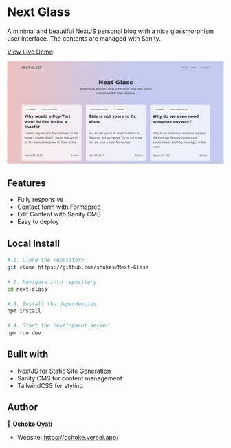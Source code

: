 # Next Glass

A minimal and beautiful NextJS personal blog with a nice glassmorphism user interface. The contents are managed with Sanity.

[View Live Demo](https://next-glass-gamma.vercel.app/)

![demo site screenshot](./nextGlass.png)

## Features

- Fully responsive
- Contact form with Formspree
- Edit Content with Sanity CMS
- Easy to deploy

## Local Install

```bash
# 1. Clone the repository
git clone https://github.com/shokes/Next-Glass

# 2. Navigate into repository
cd next-glass

# 3. Install the dependencies
npm install

# 4. Start the development server
npm run dev
```

## Built with

- NextJS for Static Site Generation
- Sanity CMS for content management
- TailwindCSS for styling

## Author

👤 **Oshoke Oyati**

- Website: https://oshoke.vercel.app/
